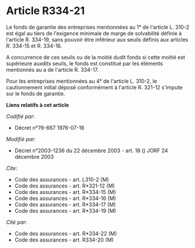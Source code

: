 # Article R334-21

Le fonds de garantie des entreprises mentionnées au 1° de l'article L. 310-2 est égal au tiers de l'exigence minimale de
marge de solvabilité définie à l'article R. 334-19, sans pouvoir être inférieur aux seuils définis aux articles R. 334-15 et
R. 334-16.

A concurrence de ces seuils ou de la moitié dudit fonds si cette moitié est supérieure auxdits seuils, le fonds est constitué
par les éléments mentionnés au a de l'article R. 334-17.

Pour les entreprises mentionnées au 4° de l'article L. 310-2, le cautionnement initial déposé conformément à l'article R.
321-12 s'impute sur le fonds de garantie.

**Liens relatifs à cet article**

_Codifié par_:

  - Décret n°76-667 1976-07-16

_Modifié par_:

  - Décret n°2003-1236 du 22 décembre 2003 - art. 18 () JORF 24 décembre 2003

_Cite_:

  - Code des assurances - art. L310-2 (M)
  - Code des assurances - art. R*321-12 (M)
  - Code des assurances - art. R*334-15 (M)
  - Code des assurances - art. R*334-16 (M)
  - Code des assurances - art. R*334-17 (M)
  - Code des assurances - art. R*334-19 (M)

_Cité par_:

  - Code des assurances - art. R*334-22 (M)
  - Code des assurances - art. R334-20 (M)
